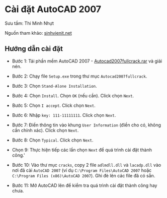 # Cài đặt AutoCAD 2007

Sưu tầm: Thi Minh Nhựt

Nguồn tham khảo: [sinhvienit.net](http://sinhvienit.net/forum/download-autodesk-autocad-2007-full-crack-huong-dan-cai-dat-chi-tiet.255578.html)

## Hướng dẫn cài đặt

* Bước 1: Tải phần mềm AutoCAD 2007 - [Autocad2007fullcrack.rar](https://drive.google.com/file/d/0BwKQkbSEXWHFSFo4WnJfTEVEc1E/view?usp=sharing) và giải nén.

* Bước 2: Chạy file `Setup.exe` trong thư mục `Autocad2007fullcrack`.

* Bước 3: Chọn `Stand-Alone Installation`.

* Bước 4: Chọn `Install`. Chọn `OK` (nếu cần). Click chọn `Next`.

* Bước 5: Chọn `I accept`. Click chọn `Next`.

* Bước 6: Nhập `key: 111-11111111`. Click chọn `Next`.

* Bước 7: Điền thông tin vào khung `User Information` (điền cho có, không cần chính xác). Click chọn `Next`.

* Bước 8: Chọn `Typical`. Click chọn `Next`.

* Chọn 9: Thực hiện tiếp các lần chọn `Next` để quá trình cài đặt thành công.'

* Bước 10: Vào thư mục `cracks`, copy 2 file `adlmdll.dll` và `lacadp.dll` vào nơi đã cài `AutoCAD 2007` (ví dụ `C:\Program Files\AutoCAD 2007` 
hoặc `C:\Program Files (x86)\AutoCAD 2007`). Ghi đè lên các file đã có sẳn.

* Bước 11: Mở AutoCAD lên để kiểm tra quá trình cài đặt thành công hay chưa.
